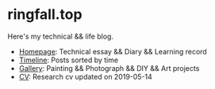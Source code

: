 # ringfall.top

Here's my technical && life blog.
 - [Homepage](https://ringfall.top/): Technical essay && Diary && Learning record
 - [Timeline](https://ringfall.top/timeline/): Posts sorted by time
 - [Gallery](https://ringfall.top/gallery/): Painting && Photograph && DIY && Art projects
 - [CV](https://ringfall.top/cv/): Research cv updated on 2019-05-14
